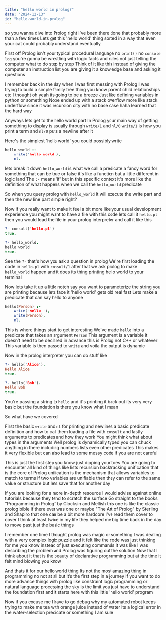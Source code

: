 ```yaml
---
title: "hello world in prolog?"
date: "2024-12-13"
id: "hello-world-in-prolog"
---
```


 so you wanna dive into Prolog right I've been there done that probably more than a few times Lets get this 'hello world' thing sorted in a way that even your cat could probably understand eventually

First off Prolog isn't your typical procedural language no `print()` no `console log` you're gonna be wrestling with logic facts and rules not just telling the computer what to do step by step Think of it like this instead of giving the computer an instruction list you are giving it a knowledge base and asking it questions

I remember back in the day when I was first messing with Prolog I was trying to build a simple family tree thing you know parent child relationships etc I thought oh yeah its going to be a breeze Just like defining variables in python or something Nope ended up with a stack overflow more like stack underflow since it was recursion city with no base case haha learned that the hard way

Anyways lets get to the hello world part In Prolog your main way of getting something to display is usually through `write/1` and `nl/0` `write/1` is how you print a term and `nl/0` puts a newline after it

Here's the simplest 'hello world' you could possibly write

```prolog
hello_world :-
    write('hello world'),
    nl.
```

 lets break it down `hello_world` is what we call a predicate a fancy word for something that can be true or false it's like a function but a little different in logic land The `:-` means 'if' but in this specific context it's more like the definition of what happens when we call the `hello_world` predicate

So when you query prolog with `hello_world` it will execute the write part and then the new line part simple right?

Now if you really want to make it feel a bit more like your usual development experience you might want to have a file with this code lets call it `hello.pl` then you would load the file in your prolog interpreter and call it like this

```prolog
?- consult('hello.pl').
true.

?- hello_world.
hello world
true.
```

See the `?-` that's how you ask a question in prolog We're first loading the code in `hello.pl` with `consult/1` after that we ask prolog to make `hello_world` happen and it does its thing printing hello world to your terminal

Now lets take it up a little notch say you want to parameterize the string you are printing because lets face it 'hello world' gets old real fast Lets make a predicate that can say hello to anyone

```prolog
hello(Person) :-
    write('Hello '),
    write(Person),
    nl.
```

This is where things start to get interesting We've made `hello` into a predicate that takes an argument `Person` This argument is a variable it doesn’t need to be declared in advance this is Prolog not C++ or whatever This variable is then passed to `write` and voila the output is dynamic

Now in the prolog interpreter you can do stuff like

```prolog
?- hello('Alice').
Hello Alice
true.

?- hello('Bob').
Hello Bob
true.
```

You're passing a string to `hello` and it's printing it back out its very very basic but the foundation is there you know what I mean

So what have we covered

First the basic `write` and `nl` for printing and newlines a basic predicate definition and how to call them loading a file with `consult` and lastly arguments to predicates and how they work You might think what about types in the arguments Well prolog is dynamically typed you can chuck anything in there including numbers lists even other predicates This makes it very flexible but can also lead to some messy code if you are not careful

This is just the first step you know just dipping your toes You are going to encounter all kind of things like lists recursion backtracking unification that is the core of Prolog unification is the mechanism that allows variables to match to terms if two variables are unifiable then they can refer to the same value or structure but lets save that for another day

If you are looking for a more in-depth resource I would advise against online tutorials because they tend to scratch the surface Go straight to the books "Programming in Prolog" by Clocksin and Mellish this one is like the classic prolog bible if there ever was one or maybe "The Art of Prolog" by Sterling and Shapiro that one can be a bit more hardcore I've read them cover to cover I think at least twice in my life they helped me big time back in the day to move past just the basic things

I remember one time I thought prolog was magic or something I was dealing with a very complex logic puzzle and it felt like the code was just thinking for me you know instead of just executing commands It was like I was describing the problem and Prolog was figuring out the solution Now that I think about it that is the beauty of declarative programming but at the time it felt mind blowing you know

And thats it for our hello world thing Its not the most amazing thing in programming no not at all but it’s the first step in a journey If you want to do more advance things with prolog like constraint logic programming or natural language processing the sky is the limit you just have to understand the foundation first and it starts here with this little 'hello world' program

Now if you excuse me I have to go debug why my automated robot keeps trying to make me tea with orange juice instead of water its a logical error in the water-selection predicate or something I am sure
